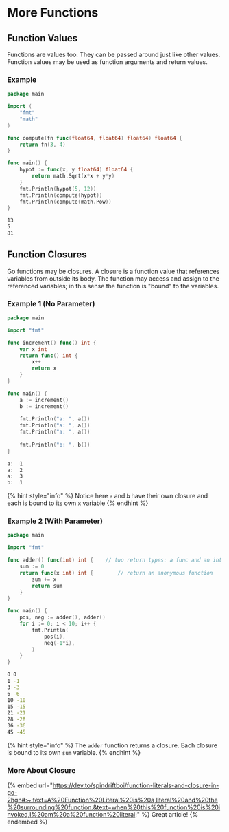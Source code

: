 # More Functions

## Function Values

Functions are values too. They can be passed around just like other values. Function values may be used as function arguments and return values.

### Example

```go
package main

import (
	"fmt"
	"math"
)

func compute(fn func(float64, float64) float64) float64 {
	return fn(3, 4)
}

func main() {
	hypot := func(x, y float64) float64 {
		return math.Sqrt(x*x + y*y)
	}
	fmt.Println(hypot(5, 12))
	fmt.Println(compute(hypot))
	fmt.Println(compute(math.Pow))	
}
```

```bash
13
5
81
```

## Function Closures

Go functions may be closures. A closure is a function value that references variables from outside its body. The function may access and assign to the referenced variables; in this sense the function is "bound" to the variables.



### Example 1 (No Parameter)

```go
package main

import "fmt"

func increment() func() int {
    var x int
    return func() int {
        x++
        return x
    }
}

func main() {
    a := increment()
    b := increment()
    
    fmt.Println("a: ", a())
    fmt.Println("a: ", a())
    fmt.Println("a: ", a())
    
    fmt.Println("b: ", b())
}
```

```bash
a:  1
a:  2
a:  3
b:  1
```

{% hint style="info" %}
Notice here `a` and ~~`b`~~ have their own closure and each is bound to its own `x` variable
{% endhint %}

### Example 2 (With Parameter)

```go
package main

import "fmt"

func adder() func(int) int {	// two return types: a func and an int
	sum := 0
	return func(x int) int {		// return an anonymous function
		sum += x
		return sum
	}
}

func main() {
	pos, neg := adder(), adder()
	for i := 0; i < 10; i++ {
		fmt.Println(
			pos(i),
			neg(-1*i),
		)
	}
}
```

```bash
0 0
1 -1
3 -3
6 -6
10 -10
15 -15
21 -21
28 -28
36 -36
45 -45
```

{% hint style="info" %}
 The `adder` function returns a closure. Each closure is bound to its own `sum` variable.
{% endhint %}

### More About Closure

{% embed url="https://dev.to/spindriftboi/function-literals-and-closure-in-go-2hgn#:~:text=A%20Function%20Literal%20is%20a,literal%20and%20the%20surrounding%20function.&text=when%20this%20function%20is%20invoked,I%20am%20a%20function%20literal!" %}
Great article!
{% endembed %}



